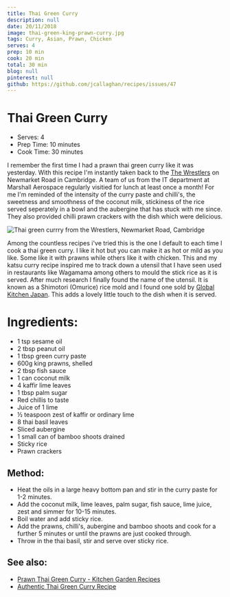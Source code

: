 ```yaml
---
title: Thai Green Curry
description: null
date: 20/11/2018
image: thai-green-king-prawn-curry.jpg
tags: Curry, Asian, Prawn, Chicken
serves: 4
prep: 10 min
cook: 20 min
total: 30 min
blog: null
pinterest: null
github: https://github.com/jcallaghan/recipes/issues/47
---
```


# Thai Green Curry

- Serves: 4
- Prep Time: 10 minutes
- Cook Time: 30 minutes

I remember the first time I had a prawn thai green curry like it was yesterday. With this recipe I'm instantly taken back to the [The Wrestlers](https://www.squaremeal.co.uk/restaurants/the-wrestlers-cambridge_8507) on Newmarket Road in Cambridge. A team of us from the IT department at Marshall Aerospace regularly visitied for lunch at least once a month! For me I'm reminded of the intensity of the curry paste and chilli's, the sweetness and smoothness of the coconut milk, stickiness of the rice served seperately in a bowl and the aubergine that has stuck with me since. They also provided chilli prawn crackers with the dish which were delicious.

![Thai green currry from the Wrestlers, Newmarket Road, Cambridge](https://user-images.githubusercontent.com/7449908/109398180-0ccd3480-7933-11eb-816d-6b9a347f7813.png)

Among the countless recipes i've tried this is the one I default to each time I cook a thai green curry. I like it hot but you can make it as hot or mild as you like. Some like it with prawns while others like it with chicken. This and my katsu curry recipe inspired me to track down a utensil that I have seen used in restaurants like Wagamama among others to mould the stick rice as it is served. After much research I finally found the name of the utensil. It is known as a Shimotori (Omurice) rice mold and I found one sold by [Global Kitchen Japan](https://www.globalkitchenjapan.com/collections/shimotori/products/shimotori-stainless-steel-restaurant-style-rice-mold-omurice). This adds a lovely little touch to the dish when it is served.

# Ingredients:
- 1 tsp sesame oil
- 2 tbsp peanut oil
- 1 tbsp green curry paste
- 600g king prawns, shelled
- 2 tbsp fish sauce
- 1 can coconut milk
- 4 kaffir lime leaves
- 1 tbsp palm sugar
- Red chillis to taste
- Juice of 1 lime
- ½ teaspoon zest of kaffir or ordinary lime
- 8 thai basil leaves
- Sliced aubergine
- 1 small can of bamboo shoots drained
- Sticky rice
- Prawn crackers

## Method:
- Heat the oils in a large heavy bottom pan and stir in the curry paste for 1-2 minutes.
- Add the coconut milk, lime leaves, palm sugar, fish sauce, lime juice, zest and simmer for 10-15 minutes.
- Boil water and add sticky rice.
- Add the prawns, chilli's, aubergine and bamboo shoots and cook for a further 5 minutes or until the prawns are just cooked through.
- Throw in the thai basil, stir and serve over sticky rice.

## See also:
- [Prawn Thai Green Curry - Kitchen Garden Recipes](http://kitchengardenrecipes.wordpress.com/2008/11/28/prawn-thai-green-curry/)
- [Authentic Thai Green Curry Recipe](https://www.eatingthaifood.com/thai-green-curry-recipe/)
